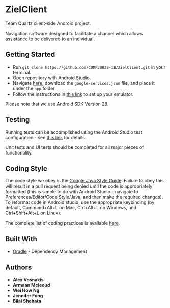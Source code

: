 # ZielClient

Team Quartz client-side Android project. 

Navigation software designed to facilitate a channel which allows assistance to be delivered to an individual.  

## Getting Started

* Run `git clone https://github.com/COMP30022-18/ZielClient.git` in your terminal.
* Open repository with Android Studio.
* Navigate [here](https://console.firebase.google.com/u/2/project/zielbase/settings/general/android:com.quartz.zielclient), download the `google-services.json` file, and place it under the `app` folder
* Follow the instructions in [this link](https://developer.android.com/studio/run/) to set up your emulator.

Please note that we use Android SDK Version 28.

## Testing

Running tests can be accomplished using the Android Studio test configuration - see [this link](https://developer.android.com/studio/test/) for details.

Unit tests and UI tests should be completed for all major pieces of functionality.

## Coding Style


The code style we obey is the [Google Java Style Guide](https://google.github.io/styleguide/javaguide.html). Failure to obey this will result in a pull request being denied until the code is appropriately formatted (this is simple to do with Android Studio - navigate to Preferences/Editor/Code Style/Java, and then make the required changes). To reformat code in Android studio, use the appropriate keybinding (by default, Command+Alt+L on Mac, Ctrl+Alt+L on Windows, and Ctrl+Shift+Alt+L on Linux).

The complete list of coding practices is available [here](https://docs.google.com/document/d/1RXHFtnGiAb5NsvctyE-T2N9ISuCY1cBWbTEWLzMq3gI).



## Built With

* [Gradle](https://gradle.org/) - Dependency Management



## Authors

* **Alex Vosnakis** 
* **Armaan Mcleoud**  
* **Wei How Ng** 
* **Jennifer Fong** 
* **Bilal Shehata** 